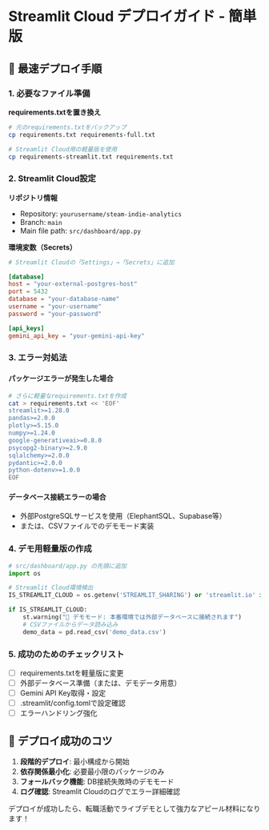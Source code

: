 # Streamlit Cloud デプロイガイド - 簡単版

## 🚀 最速デプロイ手順

### 1. 必要なファイル準備

**requirements.txtを置き換え**
```bash
# 元のrequirements.txtをバックアップ
cp requirements.txt requirements-full.txt

# Streamlit Cloud用の軽量版を使用
cp requirements-streamlit.txt requirements.txt
```

### 2. Streamlit Cloud設定

**リポジトリ情報**
- Repository: `yourusername/steam-indie-analytics`
- Branch: `main`
- Main file path: `src/dashboard/app.py`

**環境変数（Secrets）**
```toml
# Streamlit Cloudの「Settings」→「Secrets」に追加

[database]
host = "your-external-postgres-host"
port = 5432
database = "your-database-name"
username = "your-username"
password = "your-password"

[api_keys]
gemini_api_key = "your-gemini-api-key"
```

### 3. エラー対処法

#### パッケージエラーが発生した場合
```bash
# さらに軽量なrequirements.txtを作成
cat > requirements.txt << 'EOF'
streamlit>=1.28.0
pandas>=2.0.0
plotly>=5.15.0
numpy>=1.24.0
google-generativeai>=0.8.0
psycopg2-binary>=2.9.0
sqlalchemy>=2.0.0
pydantic>=2.0.0
python-dotenv>=1.0.0
EOF
```

#### データベース接続エラーの場合
- 外部PostgreSQLサービスを使用（ElephantSQL、Supabase等）
- または、CSVファイルでのデモモード実装

### 4. デモ用軽量版の作成

```python
# src/dashboard/app.py の先頭に追加
import os

# Streamlit Cloud環境検出
IS_STREAMLIT_CLOUD = os.getenv('STREAMLIT_SHARING') or 'streamlit.io' in os.getenv('HOSTNAME', '')

if IS_STREAMLIT_CLOUD:
    st.warning("🌟 デモモード: 本番環境では外部データベースに接続されます")
    # CSVファイルからデータ読み込み
    demo_data = pd.read_csv('demo_data.csv')
```

### 5. 成功のためのチェックリスト

- [ ] requirements.txtを軽量版に変更
- [ ] 外部データベース準備（または、デモデータ用意）
- [ ] Gemini API Key取得・設定
- [ ] .streamlit/config.tomlで設定確認
- [ ] エラーハンドリング強化

## 🎯 デプロイ成功のコツ

1. **段階的デプロイ**: 最小構成から開始
2. **依存関係最小化**: 必要最小限のパッケージのみ
3. **フォールバック機能**: DB接続失敗時のデモモード
4. **ログ確認**: Streamlit Cloudのログでエラー詳細確認

デプロイが成功したら、転職活動でライブデモとして強力なアピール材料になります！
